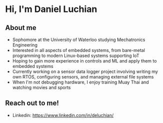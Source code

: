 # Hi, I'm Daniel Luchian

## About me 
- Sophomore at the University of Waterloo studying Mechatronics Engineering
- Interested in all aspects of embedded systems, from bare-metal programming to modern Linux-based systems supporting IoT
- Hoping to gain more experience in controls and ML and apply them to embedded systems
- Currently working on a sensor data logger project involving writing my own RTOS, configuring sensors, and managing external file systems
- When I'm not debugging hardware, I enjoy training Muay Thai and watching movies and sports

## Reach out to me! 
- Linkedin: https://www.linkedin.com/in/deluchian/
